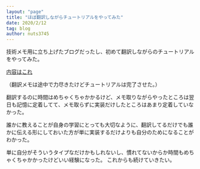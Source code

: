 ```yaml
---
layout: "page"
title: "ほぼ翻訳しながらチュートリアルをやってみた"
date: 2020/2/12
tag: blog
author: nuts3745
---
```

技術メモ用に立ち上げたブログだったし、初めて翻訳しながらのチュートリアルをやってみた。

[内容はこれ](https://nuts3745.github.io/2020/02/11/PetShopTutorial/)

（翻訳メモは途中で力尽きたけどチュートリアルは完了させた。）

翻訳するのに時間はめちゃくちゃかかるけど、メモ取りながらやったところは翌日も記憶に定着してて、メモ取らずに実装だけしたところはあまり定着していなかった。

誰かに教えることが自身の学習にとっても大切なように、翻訳してるだけでも誰かに伝える形にしておいた方が単に実装するだけよりも自分のためになることがわかった。

単に自分がそういうタイプなだけかもしれないし、慣れてないからか時間もめちゃくちゃかかったけどいい経験になった。
これからも続けていきたい。
